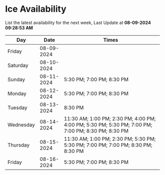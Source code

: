 # Ice Availability

List the latest availability for the next week, Last Update at **08-09-2024 09:28:53 AM**

| Day         | Date        | Times       |
| ----------- | ----------- | ----------- |
|Friday|08-09-2024||
|Saturday|08-10-2024||
|Sunday|08-11-2024|5:30 PM; 7:00 PM; 8:30 PM|
|Monday|08-12-2024|5:30 PM; 7:00 PM; 8:30 PM|
|Tuesday|08-13-2024|8:30 PM|
|Wednesday|08-14-2024|11:30 AM; 1:00 PM; 2:30 PM; 4:00 PM; 4:00 PM; 5:30 PM; 5:30 PM; 7:00 PM; 7:00 PM; 8:30 PM; 8:30 PM|
|Thursday|08-15-2024|11:30 AM; 1:00 PM; 2:30 PM; 5:30 PM; 5:30 PM; 7:00 PM; 7:00 PM; 8:30 PM; 8:30 PM|
|Friday|08-16-2024|5:30 PM; 7:00 PM; 8:30 PM|
